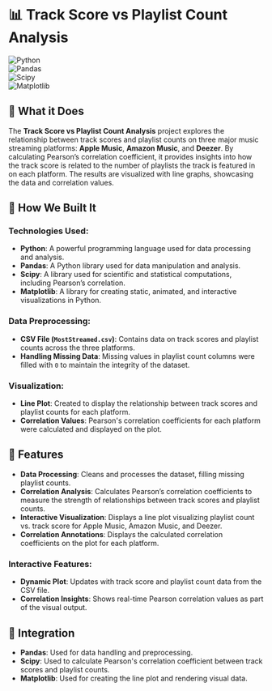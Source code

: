 # 📊 Track Score vs Playlist Count Analysis

![Python](https://img.shields.io/badge/Language-Python-blue?logo=python)  
![Pandas](https://img.shields.io/badge/Library-Pandas-green?logo=pandas)  
![Scipy](https://img.shields.io/badge/Library-Scipy-lightgreen?logo=scipy)  
![Matplotlib](https://img.shields.io/badge/Library-Matplotlib-red?logo=matplotlib)  

## 📌 What it Does  

The **Track Score vs Playlist Count Analysis** project explores the relationship between track scores and playlist counts on three major music streaming platforms: **Apple Music**, **Amazon Music**, and **Deezer**. By calculating Pearson’s correlation coefficient, it provides insights into how the track score is related to the number of playlists the track is featured in on each platform. The results are visualized with line graphs, showcasing the data and correlation values.

## 🚀 How We Built It  

### Technologies Used:  
- **Python**: A powerful programming language used for data processing and analysis.  
- **Pandas**: A Python library used for data manipulation and analysis.  
- **Scipy**: A library used for scientific and statistical computations, including Pearson’s correlation.  
- **Matplotlib**: A library for creating static, animated, and interactive visualizations in Python.  

### Data Preprocessing:  
- **CSV File (`MostStreamed.csv`)**: Contains data on track scores and playlist counts across the three platforms.  
- **Handling Missing Data**: Missing values in playlist count columns were filled with `0` to maintain the integrity of the dataset.  

### Visualization:  
- **Line Plot**: Created to display the relationship between track scores and playlist counts for each platform.  
- **Correlation Values**: Pearson's correlation coefficients for each platform were calculated and displayed on the plot.

## 🚀 Features  

- **Data Processing**: Cleans and processes the dataset, filling missing playlist counts.  
- **Correlation Analysis**: Calculates Pearson’s correlation coefficients to measure the strength of relationships between track scores and playlist counts.  
- **Interactive Visualization**: Displays a line plot visualizing playlist count vs. track score for Apple Music, Amazon Music, and Deezer.  
- **Correlation Annotations**: Displays the calculated correlation coefficients on the plot for each platform.  

### Interactive Features:
- **Dynamic Plot**: Updates with track score and playlist count data from the CSV file.  
- **Correlation Insights**: Shows real-time Pearson correlation values as part of the visual output.  

## 🔗 Integration  

- **Pandas**: Used for data handling and preprocessing.  
- **Scipy**: Used to calculate Pearson's correlation coefficient between track scores and playlist counts.  
- **Matplotlib**: Used for creating the line plot and rendering visual data.  

